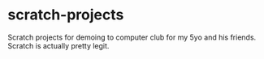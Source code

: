 # scratch-projects
Scratch projects for demoing to computer club for my 5yo and his friends. Scratch is actually pretty legit.
